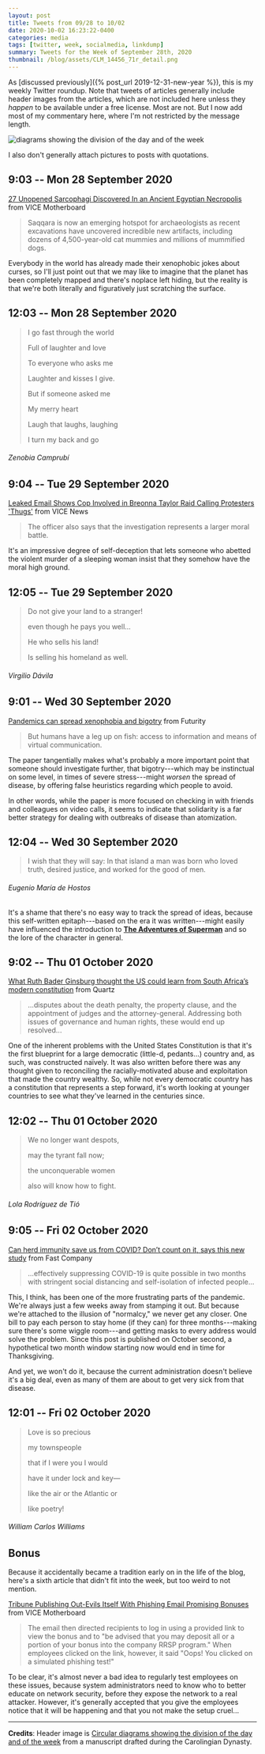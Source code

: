 ```yaml
---
layout: post
title: Tweets from 09/28 to 10/02
date: 2020-10-02 16:23:22-0400
categories: media
tags: [twitter, week, socialmedia, linkdump]
summary: Tweets for the Week of September 28th, 2020
thumbnail: /blog/assets/CLM_14456_71r_detail.png
---
```


As [discussed previously]({% post_url 2019-12-31-new-year %}), this is my weekly Twitter roundup.  Note that tweets of articles generally include header images from the articles, which are not included here unless they *happen* to be available under a free license.  Most are not.  But I now add most of my commentary here, where I'm not restricted by the message length.

![diagrams showing the division of the day and of the week](/blog/assets/CLM_14456_71r_detail.png "diagrams showing the division of the day and of the week")

I also don't generally attach pictures to posts with quotations.

## 9:03 -- Mon 28 September 2020

[<i class="fab fa-twitter-square"></i>](https://jcolag.github.io/twitter/1310566119195975680) [27 Unopened Sarcophagi Discovered In an Ancient Egyptian Necropolis](https://www.vice.com/en_us/article/889pb3/27-unopened-sarcophagi-discovered-in-an-ancient-egyptian-necropolis) from VICE Motherboard

 > Saqqara is now an emerging hotspot for archaeologists as recent excavations have uncovered incredible new artifacts, including dozens of 4,500-year-old cat mummies and millions of mummified dogs.

Everybody in the world has already made their xenophobic jokes about curses, so I'll just point out that we may like to imagine that the planet has been completely mapped and there's noplace left hiding, but the reality is that we're both literally and figuratively just scratching the surface.

## 12:03 -- Mon 28 September 2020

[<i class="fab fa-twitter"></i>](https://jcolag.github.io/twitter/1310610971912790017)

 > I go fast through the world
 >
 > Full of laughter and love
 >
 > To everyone who asks me
 >
 > Laughter and kisses I give.
 >
 > But if someone asked me
 >
 > My merry heart
 >
 > Laugh that laughs, laughing
 >
 > I turn my back and go

###### Zenobia Camprubí

## 9:04 -- Tue 29 September 2020

[<i class="fab fa-twitter-square"></i>](https://jcolag.github.io/twitter/1310928313163173893) [Leaked Email Shows Cop Involved in Breonna Taylor Raid Calling Protesters 'Thugs'](https://www.vice.com/en_us/article/pky5jm/leaked-email-shows-cop-involved-in-breonna-taylor-raid-calling-protesters-thugs) from VICE News

 > The officer also says that the investigation represents a larger moral battle.

It's an impressive degree of self-deception that lets someone who abetted the violent murder of a sleeping woman insist that they somehow have the moral high ground.

## 12:05 -- Tue 29 September 2020

[<i class="fab fa-twitter"></i>](https://jcolag.github.io/twitter/1310973863761567746)

 > Do not give your land to a stranger!
 >
 > even though he pays you well...
 >
 > He who sells his land!
 >
 > Is selling his homeland as well.

###### Virgilio Dávila

## 9:01 -- Wed 30 September 2020

[<i class="fab fa-twitter-square"></i>](https://jcolag.github.io/twitter/1311289945814827010) [Pandemics can spread xenophobia and bigotry](https://www.futurity.org/pandemics-xenophobia-bigotry-2444072-2/) from Futurity

 > But humans have a leg up on fish: access to information and means of virtual communication.

The paper tangentially makes what's probably a more important point that someone should investigate further, that bigotry---which may be instinctual on some level, in times of severe stress---might *worsen* the spread of disease, by offering false heuristics regarding which people to avoid.

In other words, while the paper is more focused on checking in with friends and colleagues on video calls, it seems to indicate that solidarity is a far better strategy for dealing with outbreaks of disease than atomization.

## 12:04 -- Wed 30 September 2020

[<i class="fab fa-twitter"></i>](https://jcolag.github.io/twitter/1311335999385948160)

 > I wish that they will say: In that island a man was born who loved truth, desired justice, and worked for the good of men.

###### Eugenio María de Hostos

It's a shame that there's no easy way to track the spread of ideas, because this self-written epitaph---based on the era it was written---might easily have influenced the introduction to [**The Adventures of Superman**](https://en.wikipedia.org/wiki/The_Adventures_of_Superman_(radio_series)) and so the lore of the character in general.

## 9:02 -- Thu 01 October 2020

[<i class="fab fa-twitter-square"></i>](https://jcolag.github.io/twitter/1311652585539919872) [What Ruth Bader Ginsburg thought the US could learn from South Africa’s modern constitution](https://qz.com/africa/1907952/why-ruth-bader-ginsburg-was-a-fan-of-south-africas-constitution/) from Quartz

 > ...disputes about the death penalty, the property clause, and the appointment of judges and the attorney-general. Addressing both issues of governance and human rights, these would end up resolved...

One of the inherent problems with the United States Constitution is that it's the first blueprint for a large democratic (little-d, pedants...) country and, as such, was constructed naïvely.  It was also written before there was any thought given to reconciling the racially-motivated abuse and exploitation that made the country wealthy.  So, while not every democratic country has a constitution that represents a step forward, it's worth looking at younger countries to see what they've learned in the centuries since.

## 12:02 -- Thu 01 October 2020

[<i class="fab fa-twitter"></i>](https://jcolag.github.io/twitter/1311697883993907201)

 > We no longer want despots,
 >
 > may the tyrant fall now;
 >
 > the unconquerable women
 >
 > also will know how to fight.

###### Lola Rodríguez de Tió

## 9:05 -- Fri 02 October 2020

[<i class="fab fa-twitter-square"></i>](https://jcolag.github.io/twitter/1312015728325783552) [Can herd immunity save us from COVID? Don’t count on it, says this new study](https://www.fastcompany.com/90556253/can-herd-immunity-save-us-from-covid-dont-count-on-it-says-this-new-study) from Fast Company

 > ...effectively suppressing COVID-19 is quite possible in two months with stringent social distancing and self-isolation of infected people...

This, I think, has been one of the more frustrating parts of the pandemic.  We're always just a few weeks away from stamping it out.  But because we're attached to the illusion of "normalcy," we never get any closer.  One bill to pay each person to stay home (if they can) for three months---making sure there's some wiggle room---and getting masks to every address would solve the problem.  Since this post is published on October second, a hypothetical two month window starting now would end in time for Thanksgiving.

And yet, we won't do it, because the current administration doesn't believe it's a big deal, even as many of them are about to get very sick from that disease.

## 12:01 -- Fri 02 October 2020

[<i class="fab fa-twitter"></i>](https://jcolag.github.io/twitter/1312060020012408832)

 > Love is so precious
 >
 > my townspeople
 >
 > that if I were you I would
 >
 > have it under lock and key—
 >
 > like the air or the Atlantic or
 >
 > like poetry!

###### William Carlos Williams

## Bonus

Because it accidentally became a tradition early on in the life of the blog, here's a sixth article that didn't fit into the week, but too weird to not mention.

<i class="fas fa-square"></i> [Tribune Publishing Out-Evils Itself With Phishing Email Promising Bonuses](https://www.vice.com/en_us/article/y3z8g5/tribune-publishing-out-evils-itself-with-phishing-email-promising-bonuses) from VICE Motherboard

 > The email then directed recipients to log in using a provided link to view the bonus and to "be advised that you may deposit all or a portion of your bonus into the company RRSP program." When employees clicked on the link, however, it said "Oops! You clicked on a simulated phishing test!"

To be clear, it's almost never a bad idea to regularly test employees on these issues, because system administrators need to know who to better educate on network security, before they expose the network to a real attacker.  However, it's generally accepted that you give the employees notice that it will be happening and that you not make the setup cruel...

* * *

**Credits**:  Header image is [Circular diagrams showing the division of the day and of the week](https://en.wikipedia.org/wiki/Week#/media/File:CLM_14456_71r_detail.jpg) from a manuscript drafted during the Carolingian Dynasty.
